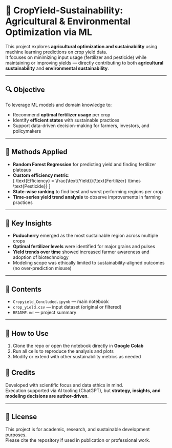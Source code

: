 # 🌾 CropYield-Sustainability: Agricultural & Environmental Optimization via ML

This project explores **agricultural optimization and sustainability** using machine learning predictions on crop yield data.  
It focuses on minimizing input usage (fertilizer and pesticide) while maintaining or improving yields — directly contributing to both **agricultural sustainability** and **environmental sustainability**.

---

## 🔍 Objective

To leverage ML models and domain knowledge to:
- Recommend **optimal fertilizer usage** per crop
- Identify **efficient states** with sustainable practices
- Support data-driven decision-making for farmers, investors, and policymakers

---

## 🧪 Methods Applied

- **Random Forest Regression** for predicting yield and finding fertilizer plateaus
- **Custom efficiency metric**:  
  \[
  \text{Efficiency} = \frac{\text{Yield}}{\text{Fertilizer} \times \text{Pesticide}}
  \]
- **State-wise ranking** to find best and worst performing regions per crop
- **Time-series yield trend analysis** to observe improvements in farming practices

---

## 🌿 Key Insights

- **Puducherry** emerged as the most sustainable region across multiple crops  
- **Optimal fertilizer levels** were identified for major grains and pulses  
- **Yield trends over time** showed increased farmer awareness and adoption of biotechnology  
- Modeling scope was ethically limited to sustainability-aligned outcomes (no over-prediction misuse)

---

## 📁 Contents

- `Cropyield_Concluded.ipynb` — main notebook
- `crop_yield.csv` — input dataset (original or filtered)
- `README.md` — project summary

---

## 🚀 How to Use

1. Clone the repo or open the notebook directly in **Google Colab**
2. Run all cells to reproduce the analysis and plots
3. Modify or extend with other sustainability metrics as needed



## 🧠 Credits

Developed with scientific focus and data ethics in mind.  
Execution supported via AI tooling (ChatGPT), but **strategy, insights, and modeling decisions are author-driven**.

---

## 📜 License

This project is for academic, research, and sustainable development purposes.  
Please cite the repository if used in publication or professional work.
